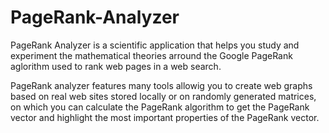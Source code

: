 PageRank-Analyzer
=================

PageRank Analyzer is a scientific application that helps you study and experiment the mathematical theories arround the Google PageRank aglorithm used to rank web pages in a web search.  

PageRank analyzer features many tools allowig you to create web graphs based on real web sites stored locally or on randomly generated matrices, on which you can calculate the PageRank algorithm to get the PageRank vector and highlight the most important properties of the PageRank vector. 
